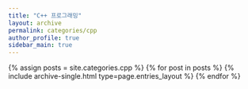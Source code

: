 ```yaml
---
title: "C++ 프로그래밍"
layout: archive
permalink: categories/cpp
author_profile: true
sidebar_main: true
---
```



{% assign posts = site.categories.cpp %}
{% for post in posts %} {% include archive-single.html type=page.entries_layout %} {% endfor %}

